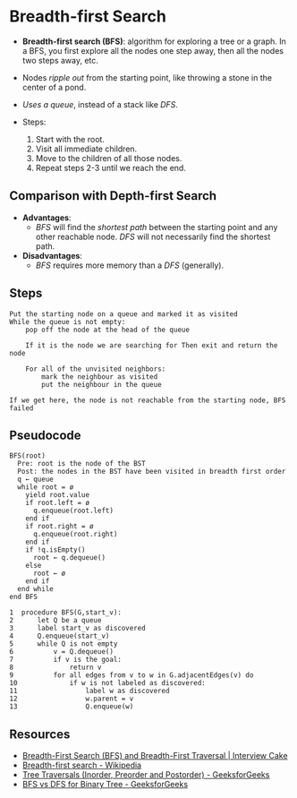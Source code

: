 # Breadth-first Search

* **Breadth-first search (BFS)**: algorithm for exploring a tree or a graph. In
  a BFS, you first explore all the nodes one step away, then all the nodes two
  steps away, etc.
* Nodes *ripple out* from the starting point, like throwing a stone in the
  center of a pond.
* *Uses a queue*, instead of a stack like *DFS*.

* Steps:
  1. Start with the root.
  2. Visit all immediate children.
  3. Move to the children of all those nodes.
  4. Repeat steps 2-3 until we reach the end.

## Comparison with Depth-first Search

* **Advantages**:
  * *BFS* will find the *shortest path* between the starting point and any other
    reachable node. *DFS* will not necessarily find the shortest path.
* **Disadvantages**:
  * *BFS* requires more memory than a *DFS* (generally).

## Steps

```
Put the starting node on a queue and marked it as visited
While the queue is not empty:
	pop off the node at the head of the queue

	If it is the node we are searching for Then exit and return the node

	For all of the unvisited neighbors:
		mark the neighbour as visited
		put the neighbour in the queue

If we get here, the node is not reachable from the starting node, BFS failed
```

## Pseudocode

```
BFS(root)
  Pre: root is the node of the BST
  Post: the nodes in the BST have been visited in breadth first order
  q ← queue
  while root = ø
    yield root.value
    if root.left = ø
      q.enqueue(root.left)
    end if
    if root.right = ø
      q.enqueue(root.right)
    end if
    if !q.isEmpty()
      root ← q.dequeue()
    else
      root ← ø
    end if
  end while
end BFS
```

```
1  procedure BFS(G,start_v):
2      let Q be a queue
3      label start_v as discovered
4      Q.enqueue(start_v)
5      while Q is not empty
6          v = Q.dequeue()
7          if v is the goal:
8              return v
9          for all edges from v to w in G.adjacentEdges(v) do
10             if w is not labeled as discovered:
11                 label w as discovered
12                 w.parent = v
13                 Q.enqueue(w)
```

## Resources

* [Breadth-First Search (BFS) and Breadth-First Traversal | Interview Cake](https://www.interviewcake.com/concept/javascript/bfs?)
* [Breadth-first search - Wikipedia](https://en.wikipedia.org/wiki/Breadth-first_search)
* [Tree Traversals (Inorder, Preorder and Postorder) - GeeksforGeeks](https://www.geeksforgeeks.org/tree-traversals-inorder-preorder-and-postorder/)
* [BFS vs DFS for Binary Tree -
  GeeksforGeeks](https://www.geeksforgeeks.org/bfs-vs-dfs-binary-tree/)
